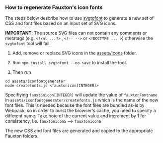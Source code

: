 ### How to regenerate Fauxton's icon fonts

The steps below describe how to use [svgtofont](https://github.com/jaywcjlove/svgtofont) to generate a new set of
CSS and font files based on an input set of SVG icons.

**IMPORTANT**: The source SVG files can not contain any comments or metatags (e.g. `<?xml ...?>` , `<!-- -->` or `<!DOCTYPE ... >`) otherwise the `svgtofont` tool will fail.


1. Add, remove or replace SVG icons in the [assets/icons](assets/icons) folder.

2. Run `npm install svgtofont --no-save` to install the tool.

3. Then run
```
cd assets/iconfontgenerator
node createfonts.js <fauxtonicon[INTEGER]>
```

Specifiying `fauxtonicon[INTEGER]` will update the value of `fauxtonFontname` in `assets/iconfontgenerator/createfonts.js` which is the name of the new font files. This is needed because the font files are bundled as-is by Webpack, so in order to burst the browser's cache, you need to specify a different name. Take note of the current value and increment by 1 for consistency, i.e. `fauxtonicon5` --> `fauxtonicon6`

The new CSS and font files are generated and copied to the appropriate Fauxton folders.
